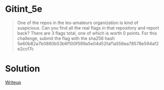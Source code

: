 # Gitint_5e
> One of the repos in the les-amateurs organization is kind of suspicious. Can you find all the real flags in that repository and report back? There are 3 flags total, one of which is worth 0 points. For this challenge, submit the flag with the sha256 hash 5e60b82a7b0860b53b6f100f599a5e04d52faf1a556ea78578e594af2e2ccf7c
# Solution
[Writeup](./solve/writeup.md)

